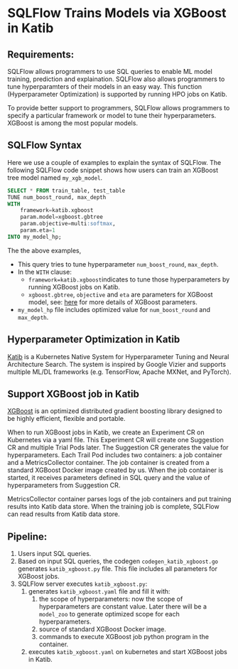 # SQLFlow Trains Models via XGBoost in Katib

## Requirements:

SQLFlow allows programmers to use SQL queries to enable ML model training, prediction and explaination. SQLFlow also allows programmers to tune hyperparamters of their models in an easy way. This function (Hyperparameter Optimization) is supported by running HPO jobs on Katib.

To provide better support to programmers, SQLFlow allows programmers to specify a particular framework or model to tune their hyperparameters. XGBoost is among the most popular models. 

## SQLFlow Syntax

Here we use a couple of examples to explain the syntax of SQLFlow.  The following SQLFlow code snippet shows how users can train an XGBoost tree model named `my_xgb_model`.

``` sql
SELECT * FROM train_table, test_table
TUNE num_boost_round, max_depth
WITH
    framework=katib.xgboost
    param.model=xgboost.gbtree
    param.objective=multi:softmax,
    param.eta=1
INTO my_model_hp;
```
The the above examples,
- This query tries to tune hyperparameter `num_boost_round`, `max_depth`. 
- In the `WITH` clause:
    - `framework=katib.xgboost`indicates to tune those hyperparameters by running XGBoost jobs on Katib. 
    - `xgboost.gbtree`, `objective` and `eta` are parameters for XGBoost model, see: [here](https://xgboost.readthedocs.io/en/latest/parameter.html#general-parameters) for more details of XGBoost parameters.
- `my_model_hp` file includes optimized value for `num_boost_round` and `max_depth`.
  

## Hyperparameter Optimization in Katib

[Katib](https://github.com/kubeflow/katib) is a Kubernetes Native System for Hyperparameter Tuning and Neural Architecture Search. The system is inspired by Google Vizier and supports multiple ML/DL frameworks (e.g. TensorFlow, Apache MXNet, and PyTorch).

## Support XGBoost job in Katib

[XGBoost](https://xgboost.readthedocs.io/en/latest/) is an optimized distributed gradient boosting library designed to be highly efficient, flexible and portable. 

When to run XGBoost jobs in Katib, we create an Experiment CR on Kubernetes via a yaml file. This Experiment CR will create one Suggestion CR and multiple Trial Pods later. The Suggestion CR generates the value for hyperparameters. Each Trail Pod includes two containers: a job container and a MetricsCollector container. The job container is created from a standard XGBoost Docker image created by us. When the job container is started, it receives parameters defined in SQL query and the value of hyperparameters from Suggestion CR.

MetricsCollector container parses logs of the job containers and put training results into Katib data store. When the training job is complete, SQLFlow can read results from Katib data store.

## Pipeline:

1. Users input SQL queries. 
2. Based on input SQL queries, the codegen `codegen_katib_xgboost.go` generates `katib_xgboost.py` file. This file includes all parameters for XGBoost jobs. 
3. SQLFlow server executes `katib_xgboost.py`:
   1. generates `katib_xgboost.yaml` file and fill it with: 
      1. the scope of hyperparameters: now the scope of hyperparameters are constant value. Later there will be a `model_zoo` to generate optimized scope for each hyperparameters.
      2. source of standard XGBoost Docker image.
      3. commands to execute XGBoost job python program in the container.
   2. executes `katib_xgboost.yaml` on kubernetes and start XGBoost jobs in Katib.

   

